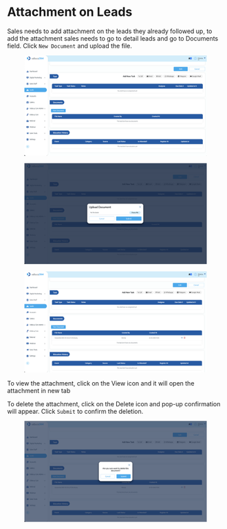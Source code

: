 # Attachment on Leads

Sales needs to add attachment on the leads they already followed up, to add the attachment sales needs to go to detail leads and go to Documents field. Click `New Document` and upload the file.

<figure><img src="../../.gitbook/assets/image (16).png" alt=""><figcaption></figcaption></figure>

<figure><img src="../../.gitbook/assets/image (13).png" alt=""><figcaption></figcaption></figure>

<figure><img src="../../.gitbook/assets/image (4) (1).png" alt=""><figcaption></figcaption></figure>

To view the attachment, click on the View icon and it will open the attachment in new tab

To delete the attachment, click on the Delete icon and pop-up confirmation will appear. Click `Submit` to confirm the deletion.

<figure><img src="../../.gitbook/assets/image (4).png" alt=""><figcaption></figcaption></figure>
